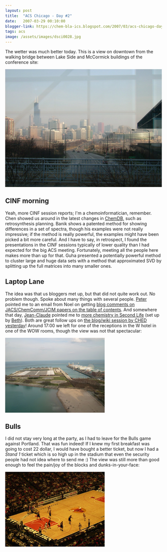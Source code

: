 ```yaml
---
layout: post
title:  "ACS Chicago - Day #2"
date:   2007-03-29 00:10:00
blogger-link: https://chem-bla-ics.blogspot.com/2007/03/acs-chicago-day-2.html
tags: acs
image: /assets/images/dsci0028.jpg
---
```


The wetter was much better today. This is a view on downtown from the walking bridge between Lake Side and McCormick
buildings of the conference site:

![](/assets/images/dsci0028.jpg)

## CINF morning

Yeah, more CINF session reports; I'm a chemoinformatician, remember. Chen showed us around in the latest changes in
[ChemDB](http://cdb.ics.uci.edu/CHEM/Web/), such as retrosynthesis planning. Banik shows a patented method for
showing differences in a set of spectra, though his examples were not really impressive; if the method is really
powerful, the examples might have been picked a bit more careful. And I have to say, in retrospect, I found the
presentations in the CINF sessions typically of lower quality than I had expected for the big ACS meeting. Fortunately,
meeting all the people here makes more than up for that. Guha presented a potentially powerful method to cluster
large and huge data sets with a method that approximated SVD by splitting up the full matrices into many smaller ones.

## Laptop Lane

The idea was that us bloggers met up, but that did not quite work out. No problem though. Spoke about many things
with several people. [Peter](http://wwmm.ch.cam.ac.uk/blogs/murrayrust/) pointed me to an email from Noel on getting
[blog comments on JACS/ChemComm/JCIM papers on the table of contents](http://chemicalblogspace.blogspot.com/2007/03/jacs-toc-featuring-your-review.html).
And somewhere that day, [Jean-Claude](http://usefulchem.blogspot.com/) pointed me to
[more chemistry in Second Life](http://usefulchem.blogspot.com/2007/03/communicating-chemistry-at-acs.html)
(set up by [Beth](http://bethssecondlife.blogspot.com/)). Both are great follow ups on
[the blog/wiki session by CHED yesterday](http://chem-bla-ics.blogspot.com/2007/03/acs-chicago-day-1.html)!
Around 17:00 we left for one of the receptions in the W hotel in one of the WOW rooms, though the view was not that spectacular:

![](/assets/images/dsci0037.jpg)

## Bulls

I did not stay very long at the party, as I had to leave for the Bulls game against Portland. That was fun indeed!
If I knew my first breakfast was going to cost 22 dollar, I would have bought a better ticket, but now I had a
*Stand 1* ticket which is so high up in the stadium that even the security people had not idea where to send
me :) The view was still more than good enough to feel the pain/joy of the blocks and dunks-in-your-face:

![](/assets/images/dsci0042.jpg)
